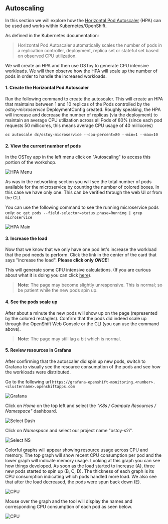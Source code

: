 ## Autoscaling

In this section we will explore how the [Horizontal Pod Autoscaler](https://kubernetes.io/docs/tasks/run-application/horizontal-pod-autoscale/) (HPA) can be used and works within Kubernetes/OpenShift. 

As defined in the Kubernetes documentation:
> Horizontal Pod Autoscaler automatically scales the number of pods in a replication controller, deployment, replica set or stateful set based on observed CPU utilization.

We will create an HPA and then use OSToy to generate CPU intensive workloads.  We will then observe how the HPA will scale up the number of pods in order to handle the increased workloads.  

#### 1. Create the Horizontal Pod Autoscaler

Run the following command to create the autoscaler. This will create an HPA that maintains between 1 and 10 replicas of the Pods controlled by the *ostoy-microservice* DeploymentConfig created. Roughly speaking, the HPA will increase and decrease the number of replicas (via the deployment) to maintain an average CPU utilization across all Pods of 80% (since each pod requests 50 millicores, this means average CPU usage of 40 millicores)

`oc autoscale dc/ostoy-microservice --cpu-percent=80 --min=1 --max=10`

#### 2. View the current number of pods

In the OSToy app in the left menu click on "Autoscaling" to access this portion of the workshop.  

![HPA Menu](/images/12-hpa-menu.png)

As was in the networking section you will see the total number of pods available for the microservice by counting the number of colored boxes.  In this case we have only one.  This can be verified through the web UI or from the CLI.

You can use the following command to see the running microservice pods only:
`oc get pods --field-selector=status.phase=Running | grep microservice`

![HPA Main](/images/12-hpa-mainpage.png)

#### 3. Increase the load

Now that we know that we only have one pod let's increase the workload that the pod needs to perform. Click the link in the center of the card that says "increase the load".  **Please click only *ONCE*!**

This will generate some CPU intensive calculations.  (If you are curious about what it is doing you can click [here](https://github.com/openshift-cs/ostoy/blob/master/microservice/app.js#L32)).

> **Note:** The page may become slightly unresponsive.  This is normal; so be patient while the new pods spin up.

#### 4. See the pods scale up

After about a minute the new pods will show up on the page (represented by the colored rectagles). Confirm that the pods did indeed scale up through the OpenShift Web Console or the CLI (you can use the command above).

> **Note:** The page may still lag a bit which is normal.

#### 5. Review resources in Grafana

After confirming that the autoscaler did spin up new pods, switch to Grafana to visually see the resource consumption of the pods and see how the workloads were distributed.

Go to the following url `https://grafana-openshift-monitoring.<number>.<clustername>.openshiftapps.com`

![Grafana](/images/12-grafana-home.png)

Click on *Home* on the top left and select the *"K8s / Compute Resources / Namespace"* dashboard.

![Select Dash](/images/12-grafana-dash.png)

Click on *Namespace* and select our project name "ostoy-s2i".

![Select NS](/images/12-grafana-ns.png)

Colorful graphs will appear showing resource usage across CPU and memory.  The top graph will show recent CPU consumption per pod and the lower graph will indicate memory usage.  Looking at this graph you can see how things developed. As soon as the load started to increase (A), three new pods started to spin up (B, C, D). The thickness of each graph is its CPU consumption indicating which pods handled more load.  We also see that after the load decreased, the pods were spun back down (E).

![CPU](/images/12-grafana-cpu.png)

Mouse over the graph and the tool will display the names and corresponding CPU consumption of each pod as seen below.

![CPU](/images/12-grafana-metrics.png)
